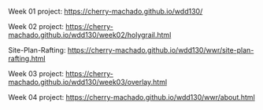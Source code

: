 Week 01 project: https://cherry-machado.github.io/wdd130/

Week 02 project: https://cherry-machado.github.io/wdd130/week02/holygrail.html

Site-Plan-Rafting: https://cherry-machado.github.io/wdd130/wwr/site-plan-rafting.html

Week 03 project: https://cherry-machado.github.io/wdd130/week03/overlay.html

Week 04 project: https://cherry-machado.github.io/wdd130/wwr/about.html
